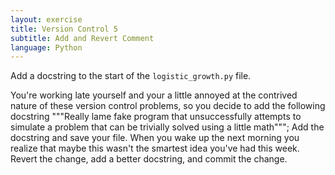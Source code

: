 ```yaml
---
layout: exercise
title: Version Control 5
subtitle: Add and Revert Comment
language: Python
---
```


Add a docstring to the start of the `logistic_growth.py` file.

You're working late yourself and your a little annoyed at the contrived
nature of these version control problems, so you decide to add the
following docstring """Really lame fake program that unsuccessfully
attempts to simulate a problem that can be trivially solved using a
little math"""; Add the docstring and save your file. When you wake up
the next morning you realize that maybe this wasn't the smartest idea
you've had this week. Revert the change, add a better docstring, and
commit the change.
